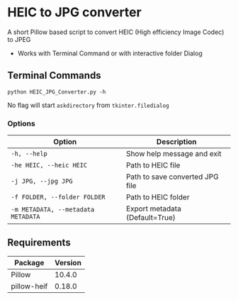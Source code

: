 # HEIC to JPG converter
A short Pillow based script to convert HEIC (High efficiency Image Codec) to JPEG

- Works with Terminal Command or with interactive folder Dialog


## Terminal Commands

`python HEIC_JPG_Converter.py -h`

No flag will start `askdirectory` from `tkinter.filedialog`

### Options

| Option                      | Description                        |
|-----------------------------|------------------------------------|
| `-h, --help`                | Show help message and exit         |
| `-he HEIC, --heic HEIC`     | Path to HEIC file                  |
| `-j JPG, --jpg JPG`         | Path to save converted JPG file    |
| `-f FOLDER, --folder FOLDER`| Path to HEIC folder                |
| `-m METADATA, --metadata METADATA` | Export metadata (Default=True)             |

## Requirements

| Package       | Version |
|---------------|---------|
| Pillow        | 10.4.0   |
| pillow-heif   | 0.18.0   |
